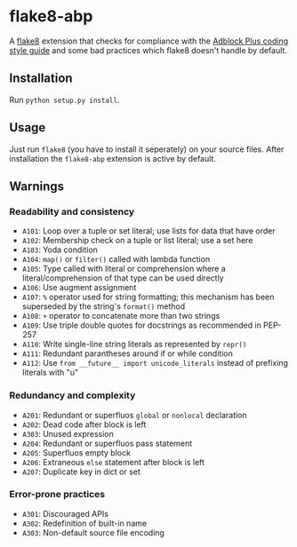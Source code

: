 # flake8-abp

A [flake8](https://flake8.readthedocs.io) extension that checks for compliance
with the [Adblock Plus coding style guide](https://adblockplus.org/coding-style#python)
and some bad practices which flake8 doesn't handle by default.


## Installation

Run `python setup.py install`.


## Usage

Just run `flake8` (you have to install it seperately) on your source files.
After installation the `flake8-abp` extension is active by default.


## Warnings

### Readability and consistency

* `A101`: Loop over a tuple or set literal; use lists for data that have order
* `A102`: Membership check on a tuple or list literal; use a set here
* `A103`: Yoda condition
* `A104`: `map()` or `filter()` called with lambda function
* `A105`: Type called with literal or comprehension where a
          literal/comprehension of that type can be used directly
* `A106`: Use augment assignment
* `A107`: `%` operator used for string formatting; this mechanism
          has been superseded by the string's `format()` method
* `A108`: `+` operator to concatenate more than two strings
* `A109`: Use triple double quotes for docstrings as recommended in PEP-257
* `A110`: Write single-line string literals as represented by `repr()`
* `A111`: Redundant parantheses around if or while condition
* `A112`: Use `from __future__ import unicode_literals` instead of
          prefixing literals with "u"


### Redundancy and complexity

* `A201`: Redundant or superfluos `global` or `nonlocal` declaration
* `A202`: Dead code after block is left
* `A303`: Unused expression
* `A204`: Redundant or superfluos pass statement
* `A205`: Superfluos empty block
* `A206`: Extraneous `else` statement after block is left
* `A207`: Duplicate key in dict or set


### Error-prone practices

* `A301`: Discouraged APIs
* `A302`: Redefinition of built-in name
* `A303`: Non-default source file encoding
